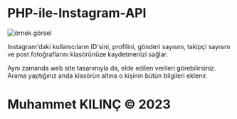# PHP-ile-Instagram-API



![örnek görsel](https://user-images.githubusercontent.com/71228518/219197141-efcc8952-3661-4388-8ab0-56a17736bbf2.png)


Instagram'daki kullanıcıların ID'sini, profilini, gönderi sayısını, takipçi sayısını 
ve post fotoğraflarını klasörünüze kaydetmenizi sağlar.

Aynı zamanda web site tasarımıyla da, elde edilen verileri görebilirsiniz. 
Arama yaptığınız anda klasörün altına o kişinin bütün bilgileri eklenir. 


# Muhammet KILINÇ © 2023
